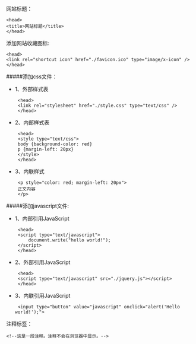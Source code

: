 网站标题：

    <head>
    <title>网站标题</title>
    </head>

添加网站收藏图标:

    <head>
    <link rel="shortcut icon" href="./favicon.ico" type="image/x-icon" />
    </head>

#####添加css文件：   
 - 1、外部样式表

        <head>
        <link rel="stylesheet" href="./style.css" type="text/css" />
        </head>

 - 2、内部样式表

        <head>
        <style type="text/css">
        body {background-color: red}
        p {margin-left: 20px}
        </style>
        </head>

 - 3、内联样式

        <p style="color: red; margin-left: 20px">
        正文内容
        </p>

#####添加javascript文件:
 - 1、内部引用JavaScript

		<head>
		<script type="text/javascript">
			document.write("hello world!");
		</script>
		</head>

 - 2、外部引用JavaScript

		<head>
		<script type="text/javascript" src="./jquery.js"></script>
		</head>

 - 3、内联引用JavaScript

		<input type="button" value="javascript" onclick="alert('Hello world!');">

注释标签：

    <!--这是一段注释。注释不会在浏览器中显示。-->
